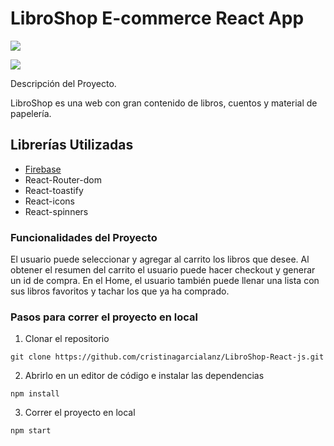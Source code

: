# LibroShop E-commerce React App

![](https://res.cloudinary.com/dm8grxewo/image/upload/v1667931315/Librer%C3%ADa/2022-11-08_kursm8.png)

![](https://res.cloudinary.com/dm8grxewo/image/upload/v1666115553/Librer%C3%ADa/literatura1_xfqe4z.jpg)

Descripción del Proyecto.

LibroShop es una web con gran contenido de libros, cuentos y material de papelería.

## Librerías Utilizadas

- [Firebase](https://console.firebase.google.com/)
- React-Router-dom
- React-toastify
- React-icons
- React-spinners

### Funcionalidades del Proyecto

El usuario puede seleccionar y agregar al carrito los libros que desee.
Al obtener el resumen del carrito el usuario puede hacer checkout y generar un id de compra.
En el Home, el usuario también puede llenar una lista con sus libros favoritos y tachar los que ya ha comprado.

### Pasos para correr el proyecto en local 

1. Clonar el repositorio

```
git clone https://github.com/cristinagarcialanz/LibroShop-React-js.git
```
2. Abrirlo en un editor de código e instalar las dependencias

```
npm install 
```

3. Correr el proyecto en local

```
npm start 
```

